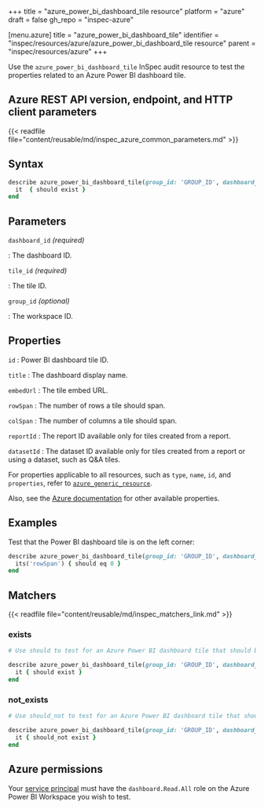 +++
title = "azure_power_bi_dashboard_tile resource"
platform = "azure"
draft = false
gh_repo = "inspec-azure"

[menu.azure]
title = "azure_power_bi_dashboard_tile"
identifier = "inspec/resources/azure/azure_power_bi_dashboard_tile resource"
parent = "inspec/resources/azure"
+++

Use the `azure_power_bi_dashboard_tile` InSpec audit resource to test the properties related to an Azure Power BI dashboard tile.

## Azure REST API version, endpoint, and HTTP client parameters

{{< readfile file="content/reusable/md/inspec_azure_common_parameters.md" >}}

## Syntax

```ruby
describe azure_power_bi_dashboard_tile(group_id: 'GROUP_ID', dashboard_id: 'dashboard_ID', title_id: 'TITLE_ID') do
  it  { should exist }
end
```

## Parameters

`dashboard_id` _(required)_

: The dashboard ID.

`tile_id` _(required)_

: The tile ID.

`group_id` _(optional)_

: The workspace ID.

## Properties

`id`
: Power BI dashboard tile ID.

`title`
: The dashboard display name.

`embedUrl`
: The tile embed URL.

`rowSpan`
: The number of rows a tile should span.

`colSpan`
: The number of columns a tile should span.

`reportId`
: The report ID available only for tiles created from a report.

`datasetId`
: The dataset ID available only for tiles created from a report or using a dataset, such as Q&A tiles.

For properties applicable to all resources, such as `type`, `name`, `id`, and `properties`, refer to [`azure_generic_resource`](azure_generic_resource#properties).

Also, see the [Azure documentation](https://docs.microsoft.com/en-us/rest/api/power-bi/dashboards/get-tile) for other available properties.

## Examples

Test that the Power BI dashboard tile is on the left corner:

```ruby
describe azure_power_bi_dashboard_tile(group_id: 'GROUP_ID', dashboard_id: 'dashboard_ID', title_id: 'TITLE_ID')  do
  its('rowSpan') { should eq 0 }
end
```

## Matchers

{{< readfile file="content/reusable/md/inspec_matchers_link.md" >}}

### exists

```ruby
# Use should to test for an Azure Power BI dashboard tile that should be in the resource group.

describe azure_power_bi_dashboard_tile(group_id: 'GROUP_ID', dashboard_id: 'dashboard_ID', title_id: 'TITLE_ID')  do
  it { should exist }
end
```

### not_exists

```ruby
# Use should_not to test for an Azure Power BI dashboard tile that should not be in the resource group.

describe azure_power_bi_dashboard_tile(group_id: 'GROUP_ID', dashboard_id: 'dashboard_ID', title_id: 'TITLE_ID')  do
  it { should_not exist }
end
```

## Azure permissions

Your [service principal](https://learn.microsoft.com/en-us/entra/identity-platform/howto-create-service-principal-portal) must have the `dashboard.Read.All` role on the Azure Power BI Workspace you wish to test.
